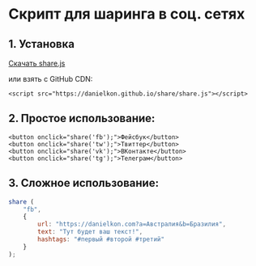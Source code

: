 # Скрипт для шаринга в соц. сетях

## 1. Установка

<a target="_blank" href="https://danielkon.github.io/share/share.js" class="btn btn-lg btn-primary mb-5" download>Скачать share.js</a><p> </p>
<p>или взять с GitHub CDN: </p>

`<script src="https://danielkon.github.io/share/share.js"></script>`

## 2. Простое использование:

`<button onclick="share('fb');">Фейсбук</button>`<br>
`<button onclick="share('tw');">Твиттер</button>`<br>
`<button onclick="share('vk');">ВКонтакте</button>`<br>
`<button onclick="share('tg');">Телеграм</button>`<br>

## 3. Сложное использование: 

```javascript
share (
    "fb", 
    {
        url: "https://danielkon.com?a=Австралия&b=Бразилия",
        text: "Тут будет ваш текст!",
        hashtags: "#первый #второй #третий"
    }
);
```
